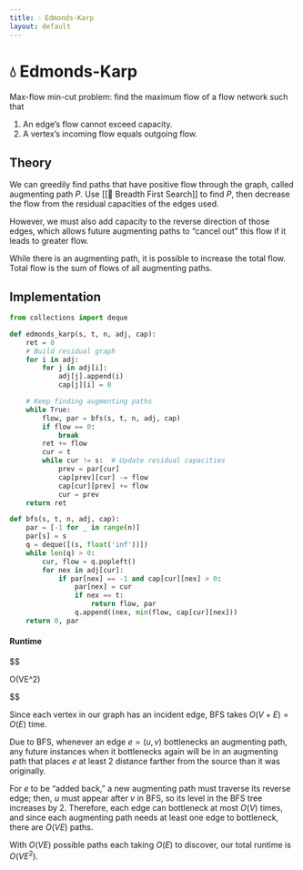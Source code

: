```yaml
---
title: 💧 Edmonds-Karp
layout: default
---
```


# 💧 Edmonds-Karp

Max-flow min-cut problem: find the maximum flow of a flow network such that
1. An edge’s flow cannot exceed capacity.
2. A vertex’s incoming flow equals outgoing flow.

## Theory
We can greedily find paths that have positive flow through the graph, called augmenting path $P$. Use [[🚋 Breadth First Search]] to find $P$, then decrease the flow from the residual capacities of the edges used.

However, we must also add capacity to the reverse direction of those edges, which allows future augmenting paths to “cancel out” this flow if it leads to greater flow.

While there is an augmenting path, it is possible to increase the total flow. Total flow is the sum of flows of all augmenting paths.

## Implementation
```python
from collections import deque

def edmonds_karp(s, t, n, adj, cap):
	ret = 0
	# Build residual graph
	for i in adj:
		for j in adj[i]:
			adj[j].append(i)
			cap[j][i] = 0

	# Keep finding augmenting paths
	while True:
		flow, par = bfs(s, t, n, adj, cap)
		if flow == 0:
			break
		ret += flow
		cur = t
		while cur != s:  # Update residual capacities
			prev = par[cur]
			cap[prev][cur] -= flow
			cap[cur][prev] += flow
			cur = prev
	return ret

def bfs(s, t, n, adj, cap):
	par = [-1 for _ in range(n)]
	par[s] = s
	q = deque([(s, float('inf'))])
	while len(q) > 0:
		cur, flow = q.popleft()
		for nex in adj[cur]:
			if par[nex] == -1 and cap[cur][nex] > 0:
				par[nex] = cur
				if nex == t:
					return flow, par
				q.append((nex, min(flow, cap[cur][nex]))
	return 0, par
```

#### Runtime

$$

 O(VE^2) 

$$

Since each vertex in our graph has an incident edge, BFS takes $O(V + E) = O(E)$ time.

Due to BFS, whenever an edge $e = (u, v)$ bottlenecks an augmenting path, any future instances when it bottlenecks again will be in an augmenting path that places $e$ at least $2$ distance farther from the source than it was originally.

For $e$ to be “added back,” a new augmenting path must traverse its reverse edge; then, $u$ must appear after $v$ in BFS, so its level in the BFS tree increases by $2$. Therefore, each edge can bottleneck at most $O(V)$ times, and since each augmenting path needs at least one edge to bottleneck, there are $O(VE)$ paths.

With $O(VE)$ possible paths each taking $O(E)$ to discover, our total runtime is $O(VE^2)$.